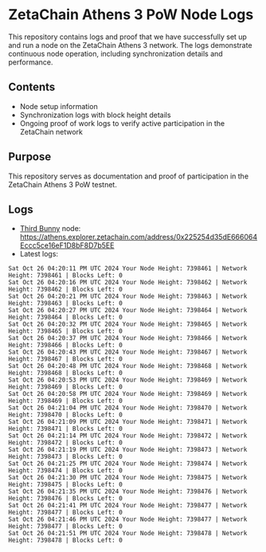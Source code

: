 # ZetaChain Athens 3 PoW Node Logs
This repository contains logs and proof that we have successfully set up and run a node on the ZetaChain Athens 3 network. The logs demonstrate continuous node operation, including synchronization details and performance.

## Contents
- Node setup information
- Synchronization logs with block height details
- Ongoing proof of work logs to verify active participation in the ZetaChain network

## Purpose
This repository serves as documentation and proof of participation in the ZetaChain Athens 3 PoW testnet.

## Logs

- [Third Bunny](https://thirdbunny.xyz/) node: https://athens.explorer.zetachain.com/address/0x225254d35dE666064Eccc5ce16eF1D8bF8D7b5EE
- Latest logs:
```
Sat Oct 26 04:20:11 PM UTC 2024 Your Node Height: 7398461 | Network Height: 7398461 | Blocks Left: 0
Sat Oct 26 04:20:16 PM UTC 2024 Your Node Height: 7398462 | Network Height: 7398462 | Blocks Left: 0
Sat Oct 26 04:20:21 PM UTC 2024 Your Node Height: 7398463 | Network Height: 7398463 | Blocks Left: 0
Sat Oct 26 04:20:27 PM UTC 2024 Your Node Height: 7398464 | Network Height: 7398464 | Blocks Left: 0
Sat Oct 26 04:20:32 PM UTC 2024 Your Node Height: 7398465 | Network Height: 7398465 | Blocks Left: 0
Sat Oct 26 04:20:37 PM UTC 2024 Your Node Height: 7398466 | Network Height: 7398466 | Blocks Left: 0
Sat Oct 26 04:20:43 PM UTC 2024 Your Node Height: 7398467 | Network Height: 7398467 | Blocks Left: 0
Sat Oct 26 04:20:48 PM UTC 2024 Your Node Height: 7398468 | Network Height: 7398468 | Blocks Left: 0
Sat Oct 26 04:20:53 PM UTC 2024 Your Node Height: 7398469 | Network Height: 7398469 | Blocks Left: 0
Sat Oct 26 04:20:58 PM UTC 2024 Your Node Height: 7398469 | Network Height: 7398469 | Blocks Left: 0
Sat Oct 26 04:21:04 PM UTC 2024 Your Node Height: 7398470 | Network Height: 7398470 | Blocks Left: 0
Sat Oct 26 04:21:09 PM UTC 2024 Your Node Height: 7398471 | Network Height: 7398471 | Blocks Left: 0
Sat Oct 26 04:21:14 PM UTC 2024 Your Node Height: 7398472 | Network Height: 7398472 | Blocks Left: 0
Sat Oct 26 04:21:19 PM UTC 2024 Your Node Height: 7398473 | Network Height: 7398473 | Blocks Left: 0
Sat Oct 26 04:21:25 PM UTC 2024 Your Node Height: 7398474 | Network Height: 7398474 | Blocks Left: 0
Sat Oct 26 04:21:30 PM UTC 2024 Your Node Height: 7398475 | Network Height: 7398475 | Blocks Left: 0
Sat Oct 26 04:21:35 PM UTC 2024 Your Node Height: 7398476 | Network Height: 7398476 | Blocks Left: 0
Sat Oct 26 04:21:41 PM UTC 2024 Your Node Height: 7398477 | Network Height: 7398477 | Blocks Left: 0
Sat Oct 26 04:21:46 PM UTC 2024 Your Node Height: 7398477 | Network Height: 7398477 | Blocks Left: 0
Sat Oct 26 04:21:51 PM UTC 2024 Your Node Height: 7398478 | Network Height: 7398478 | Blocks Left: 0
```
